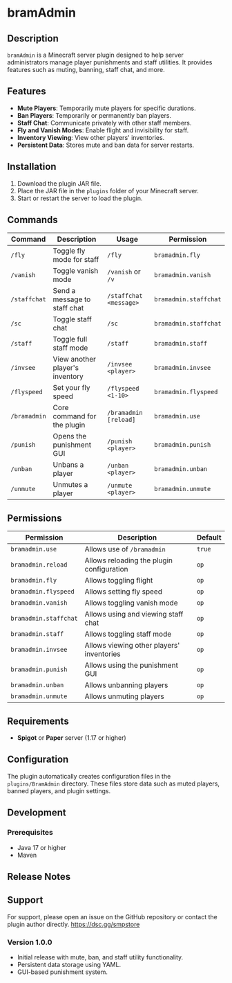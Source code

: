 # bramAdmin

## Description

`bramAdmin` is a Minecraft server plugin designed to help server administrators manage player punishments and staff utilities. It provides features such as muting, banning, staff chat, and more.

## Features

- **Mute Players**: Temporarily mute players for specific durations.
- **Ban Players**: Temporarily or permanently ban players.
- **Staff Chat**: Communicate privately with other staff members.
- **Fly and Vanish Modes**: Enable flight and invisibility for staff.
- **Inventory Viewing**: View other players' inventories.
- **Persistent Data**: Stores mute and ban data for server restarts.

## Installation

1. Download the plugin JAR file.
2. Place the JAR file in the `plugins` folder of your Minecraft server.
3. Start or restart the server to load the plugin.

## Commands

| Command           | Description                          | Usage                     | Permission            |
|--------------------|--------------------------------------|---------------------------|-----------------------|
| `/fly`            | Toggle fly mode for staff           | `/fly`                    | `bramadmin.fly`       |
| `/vanish`         | Toggle vanish mode                  | `/vanish` or `/v`         | `bramadmin.vanish`    |
| `/staffchat`      | Send a message to staff chat         | `/staffchat <message>`    | `bramadmin.staffchat` |
| `/sc`             | Toggle staff chat                   | `/sc`                     | `bramadmin.staffchat` |
| `/staff`          | Toggle full staff mode              | `/staff`                  | `bramadmin.staff`     |
| `/invsee`         | View another player's inventory      | `/invsee <player>`        | `bramadmin.invsee`    |
| `/flyspeed`       | Set your fly speed                  | `/flyspeed <1-10>`        | `bramadmin.flyspeed`  |
| `/bramadmin`      | Core command for the plugin          | `/bramadmin [reload]`     | `bramadmin.use`       |
| `/punish`         | Opens the punishment GUI            | `/punish <player>`        | `bramadmin.punish`    |
| `/unban`          | Unbans a player                     | `/unban <player>`         | `bramadmin.unban`     |
| `/unmute`         | Unmutes a player                    | `/unmute <player>`        | `bramadmin.unmute`    |

## Permissions

| Permission          | Description                                | Default |
|----------------------|--------------------------------------------|---------|
| `bramadmin.use`      | Allows use of `/bramadmin`                | `true`  |
| `bramadmin.reload`   | Allows reloading the plugin configuration | `op`    |
| `bramadmin.fly`      | Allows toggling flight                    | `op`    |
| `bramadmin.flyspeed` | Allows setting fly speed                  | `op`    |
| `bramadmin.vanish`   | Allows toggling vanish mode               | `op`    |
| `bramadmin.staffchat`| Allows using and viewing staff chat       | `op`    |
| `bramadmin.staff`    | Allows toggling staff mode                | `op`    |
| `bramadmin.invsee`   | Allows viewing other players' inventories | `op`    |
| `bramadmin.punish`   | Allows using the punishment GUI           | `op`    |
| `bramadmin.unban`    | Allows unbanning players                  | `op`    |
| `bramadmin.unmute`   | Allows unmuting players                   | `op`    |

## Requirements
- **Spigot** or **Paper** server (1.17 or higher)

## Configuration

The plugin automatically creates configuration files in the `plugins/BramAdmin` directory. These files store data such as muted players, banned players, and plugin settings.

## Development

### Prerequisites

- Java 17 or higher
- Maven

## Release Notes

## Support
For support, please open an issue on the GitHub repository or contact the plugin author directly.
https://dsc.gg/smpstore

### Version 1.0.0

- Initial release with mute, ban, and staff utility functionality.
- Persistent data storage using YAML.
- GUI-based punishment system.